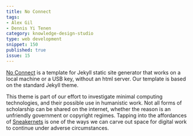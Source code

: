 ```yaml
---
title: No Connect
tags:
- Alex Gil
- Dennis Yi Tenen
category: knowledge-design-studio
type: web development
snippet: 150
published: true
issue: 15
---
```


[No Connect](https://github.com/xpmethod/no-connect) is a template for Jekyll
static site generator that works on a local machine or a USB key, without an
html server. Our template is based on the standard Jekyll theme.

This theme is part of our effort to investigate minimal computing technologies,
and their possible use in humanistic work. Not all forms of scholarship can be
shared on the internet, whether the reason is an unfriendly government or
copyright regimes. Tapping into the affordances of
[Sneakernets](https://en.wikipedia.org/wiki/Sneakernet) is one of the ways we
can carve out space for digital work to continue under adverse circumstances.
